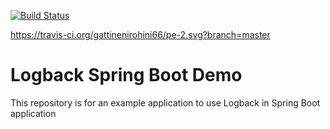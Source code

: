 [![Build Status](https://travis-ci.org/gattinenirohini66/logging-Dto.svg?branch=master)](https://travis-ci.org/gattinenirohini66/logging-Dto)


https://travis-ci.org/gattinenirohini66/pe-2.svg?branch=master
# Logback Spring Boot Demo
This repository is for an example application to use Logback in Spring Boot application
